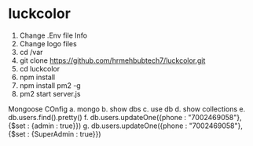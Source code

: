 # luckcolor
1. Change .Env file Info
2. Change logo files
3. cd /var
4. git clone https://github.com/hrmehbubtech7/luckcolor.git
5. cd luckcolor
6. npm install
7. npm install pm2 -g
8. pm2 start server.js


Mongoose COnfig
a.  mongo
b.  show dbs
c. use db
d. show collections
e. db.users.find().pretty()
f. db.users.updateOne({phone : "7002469058"},{$set : {admin : true}})
g. db.users.updateOne({phone : "7002469058"},{$set : {SuperAdmin : true}})
